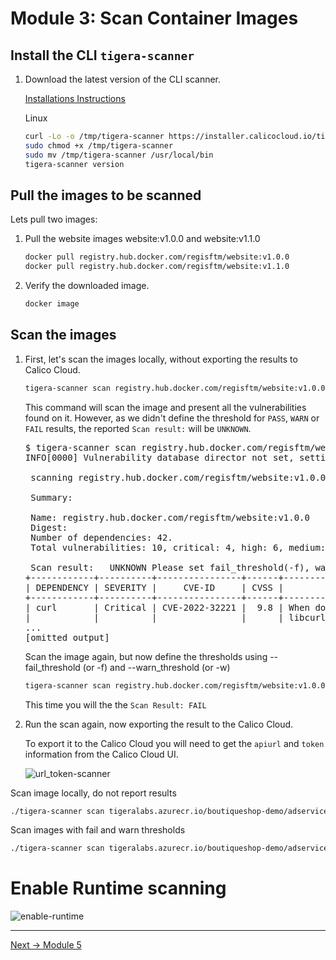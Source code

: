 # Module 3: Scan Container Images

## Install the CLI `tigera-scanner` 

1. Download the latest version of the CLI scanner.

   [Installations Instructions](https://docs.calicocloud.io/image-assurance/scan-image-registries#start-the-cli-scanner)

   Linux
   
   ```bash
   curl -Lo -o /tmp/tigera-scanner https://installer.calicocloud.io/tigera-scanner/v3.14.1-11/image-assurance-scanner-cli-linux-amd64
   sudo chmod +x /tmp/tigera-scanner
   sudo mv /tmp/tigera-scanner /usr/local/bin
   tigera-scanner version
   ```

## Pull the images to be scanned

Lets pull two images:

1. Pull the website images website:v1.0.0 and website:v1.1.0

   ```bash
   docker pull registry.hub.docker.com/regisftm/website:v1.0.0
   docker pull registry.hub.docker.com/regisftm/website:v1.1.0
   ```

2. Verify the downloaded image.

   ```bash
   docker image
   ```

## Scan the images

1. First, let's scan the images locally, without exporting the results to Calico Cloud.

   ```bash
   tigera-scanner scan registry.hub.docker.com/regisftm/website:v1.0.0
   ```
   
   This command will scan the image and present all the vulnerabilities found on it. However, as we didn't define the threshold for `PASS`, `WARN` or `FAIL` results, the reported `Scan result:` will be `UNKNOWN`.

   <pre>
   $ tigera-scanner scan registry.hub.docker.com/regisftm/website:v1.0.0
   INFO[0000] Vulnerability database director not set, setting it to the cache default direct /home/ec2-user/.cache. 
   
    scanning registry.hub.docker.com/regisftm/website:v1.0.0... 
   
    Summary: 
   
    Name: registry.hub.docker.com/regisftm/website:v1.0.0
    Digest: 
    Number of dependencies: 42.
    Total vulnerabilities: 10, critical: 4, high: 6, medium: 0, low: 0, N/A: 0 
   
    Scan result:   UNKNOWN Please set fail_threshold(-f), warn_threshold(-w) for a scan result. 
   +------------+----------+----------------+------+--------------------------------+----------------------+------------------------------------------------------------------------------------------+
   | DEPENDENCY | SEVERITY |     CVE-ID     | CVSS |          DESCRIPTION           |      FIX RESULT      |                                        REFERENCES                                        |
   +------------+----------+----------------+------+--------------------------------+----------------------+------------------------------------------------------------------------------------------+
   | curl       | Critical | CVE-2022-32221 |  9.8 | When doing HTTP(S) transfers,  | fixed in [7.83.1-r4] | https://hackerone.com/reports/   1704017                                                 |
   |            |          |                |      | libcurl might erroneously      |                      |       
   ...
   [omitted output]
   </pre>

   Scan the image again, but now define the thresholds using --fail_threshold (or -f) and --warn_threshold (or -w)

   ```bash
   tigera-scanner scan registry.hub.docker.com/regisftm/website:v1.0.0 -f 7.9 -w 3.9
   ```
   
   This time you will the the `Scan Result: FAIL`

2. Run the scan again, now exporting the result to the Calico Cloud.

   To export it to the Calico Cloud you will need to get the `apiurl` and `token` information from the Calico Cloud UI.

   ![url_token-scanner](https://user-images.githubusercontent.com/104035488/207462579-5fb55aaa-1c7e-49c7-b942-25bbb9817ca4.gif)


Scan image locally, do not report results

```bash
./tigera-scanner scan tigeralabs.azurecr.io/boutiqueshop-demo/adservice:v0.3.2
```

Scan images with fail and warn thresholds

```bash
./tigera-scanner scan tigeralabs.azurecr.io/boutiqueshop-demo/adservice:v0.3.2 --fail_threshold 7.0 --warn_threshold 3.9 
```

**Enable Runtime scanning**
========================

 ![enable-runtime](../img/enable-runtime.png)

---
[Next -> Module 5](../modules/configure-demo-resources.md)
